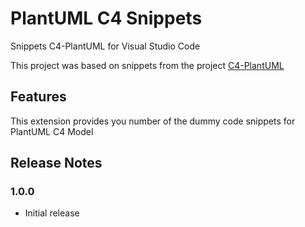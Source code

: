 # PlantUML C4 Snippets

Snippets C4-PlantUML for Visual Studio Code

This project was based on snippets from the project [C4-PlantUML](https://github.com/plantuml-stdlib/C4-PlantUML)

## Features

This extension provides you number of the dummy code snippets for PlantUML C4 Model

## Release Notes

### 1.0.0

- Initial release
